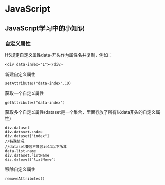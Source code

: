 # JavaScript

## JavaScript学习中的小知识

### 自定义属性
H5规定自定义属性data-开头作为属性名并复制，例如：
```
<div data-index="1"></div>
```
新建自定义属性
```
setAttributes("data-index",10)
```
获取一个自定义属性
```
getAttributes("data-index")
```
获取多个自定义属性(dataset是一个集合，里面存放了所有以data开头的自定义属性)
```
div.dataset
div.dataset.index
div.dataset["index"]
//特殊情况
//dataset兼容不兼容ie11以下版本
data-list-name
div.dataset.listName
div.dataset["listName"]
```
移除自定义属性
```
removeAttributes()
```